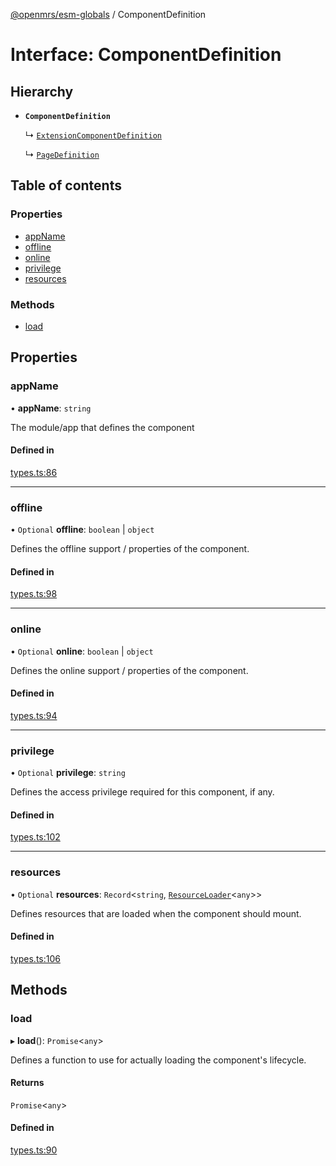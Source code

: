 [@openmrs/esm-globals](../API.md) / ComponentDefinition

# Interface: ComponentDefinition

## Hierarchy

- **`ComponentDefinition`**

  ↳ [`ExtensionComponentDefinition`](ExtensionComponentDefinition.md)

  ↳ [`PageDefinition`](PageDefinition.md)

## Table of contents

### Properties

- [appName](ComponentDefinition.md#appname)
- [offline](ComponentDefinition.md#offline)
- [online](ComponentDefinition.md#online)
- [privilege](ComponentDefinition.md#privilege)
- [resources](ComponentDefinition.md#resources)

### Methods

- [load](ComponentDefinition.md#load)

## Properties

### appName

• **appName**: `string`

The module/app that defines the component

#### Defined in

[types.ts:86](https://github.com/openmrs/openmrs-esm-core/blob/master/packages/framework/esm-globals/src/types.ts#L86)

___

### offline

• `Optional` **offline**: `boolean` \| `object`

Defines the offline support / properties of the component.

#### Defined in

[types.ts:98](https://github.com/openmrs/openmrs-esm-core/blob/master/packages/framework/esm-globals/src/types.ts#L98)

___

### online

• `Optional` **online**: `boolean` \| `object`

Defines the online support / properties of the component.

#### Defined in

[types.ts:94](https://github.com/openmrs/openmrs-esm-core/blob/master/packages/framework/esm-globals/src/types.ts#L94)

___

### privilege

• `Optional` **privilege**: `string`

Defines the access privilege required for this component, if any.

#### Defined in

[types.ts:102](https://github.com/openmrs/openmrs-esm-core/blob/master/packages/framework/esm-globals/src/types.ts#L102)

___

### resources

• `Optional` **resources**: `Record`<`string`, [`ResourceLoader`](ResourceLoader.md)<`any`\>\>

Defines resources that are loaded when the component should mount.

#### Defined in

[types.ts:106](https://github.com/openmrs/openmrs-esm-core/blob/master/packages/framework/esm-globals/src/types.ts#L106)

## Methods

### load

▸ **load**(): `Promise`<`any`\>

Defines a function to use for actually loading the component's lifecycle.

#### Returns

`Promise`<`any`\>

#### Defined in

[types.ts:90](https://github.com/openmrs/openmrs-esm-core/blob/master/packages/framework/esm-globals/src/types.ts#L90)
